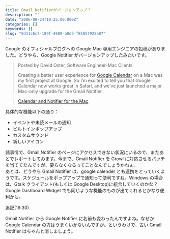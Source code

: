 ```yaml
---
title: Gmail Notifierがバージョンアップ？
description: ""
date: "2006-08-24T10:25:00.000Z"
categories: []
keywords: []
slug: "0d11c6c7-189f-4608-a8d5-f85857928a87"
---
```


Google のオフィシャルブログへの Google Mac 専用エンジニアの投稿がありました。どうやら、Google Notifier がバージョンアップしたみたいです。

> Posted by David Oster, Software Engineer-Mac Clients
>
> Creating a better user experience for [Google Calendar](http://calendar.google.com/) on a Mac was my first project at Google. So I’m excited to tell you that Google Calendar now works great in Safari, and we’ve just launched a major Mac-only upgrade for the Gmail Notifier.

> [Calendar and Notifier for the Mac](http://googleblog.blogspot.com/2006/08/calendar-and-notifier-for-mac.html)

具体的な機能以下の通り：

- イベントや未読メールの通知
- ビルトインポップアップ
- カスタムサウンド
- 新しいアイコン

諸事情で、Gmail Notifier のページにアクセスできない状況にいるので、またあとでレポートしてみます。今まで、Gmail Notifier を Growl に対応させるパッチを当ててたんですが、要らなくなるってことなんでしょうかねぇ。  
あとは、どうやら Gmail Notifier は、google calender とも連携をとっていくようです。スケジュールをポップアップで通知って便利ですね。Windows の場合は、Gtalk クライアント(もしくは Google Desktop)に統合していくのかな？  
Google Dashboard Widget でも同じような機能のものが出てくれるとかなり便利かも。

追記(19:30)

Gmail Notifier から Google Notifier に名前も変わったんですよね。なぜか Google Calendar の方はうまくいかないんですが。というわけで、古い Gmail Notifier はちゃんと消しましょう。
